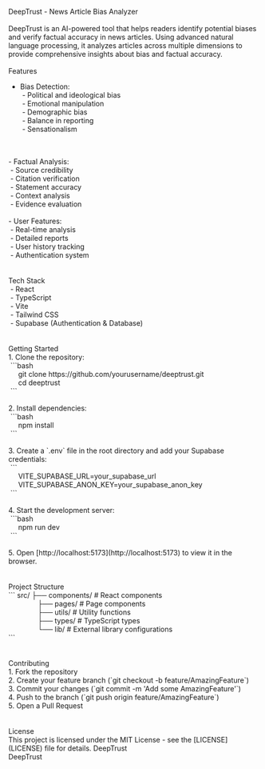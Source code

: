 DeepTrust - News Article Bias Analyzer
<br>
<br>
DeepTrust is an AI-powered tool that helps readers identify potential biases and verify factual accuracy in news articles. Using advanced natural language processing, it analyzes articles across multiple dimensions to provide comprehensive insights about bias and factual accuracy.
<br>
<br>
Features
<br>
- Bias Detection:
  <br>
&nbsp;- Political and ideological bias
    <br>
&nbsp;- Emotional manipulation
    <br>
&nbsp;- Demographic bias
    <br>
&nbsp;- Balance in reporting
    <br>
&nbsp;- Sensationalism
<br>
<br>
- Factual Analysis:
   <br>
  &nbsp;- Source credibility
    <br>
  &nbsp;- Citation verification
    <br>
  &nbsp;- Statement accuracy
    <br>
  &nbsp;- Context analysis
    <br>
  &nbsp;- Evidence evaluation
<br>
<br>
- User Features:
  <br>
  &nbsp;- Real-time analysis
    <br>
  &nbsp;- Detailed reports
    <br>
  &nbsp;- User history tracking
    <br>
  &nbsp;- Authentication system
    <br>
<br>
<br>
Tech Stack
<br>
 &nbsp;- React
  <br>
 &nbsp;- TypeScript
  <br>
 &nbsp;- Vite
  <br>
 &nbsp;- Tailwind CSS
  <br>
 &nbsp;- Supabase (Authentication & Database)
  <br>
<br>
<br>
Getting Started
<br>
1. Clone the repository:
   <br>
   &nbsp;```bash <br>
   &nbsp;&nbsp&nbsp;&nbsp; git clone https://github.com/yourusername/deeptrust.git <br>
   &nbsp;&nbsp&nbsp;&nbsp; cd deeptrust <br>
   &nbsp;```
<br>
<br>
2. Install dependencies:
<br>
   &nbsp;```bash <br>
   &nbsp;&nbsp&nbsp;&nbsp; npm install <br>
   &nbsp;```
<br>
<br>
3. Create a `.env` file in the root directory and add your Supabase credentials:
<br>
   &nbsp;``` <br>
   &nbsp;&nbsp&nbsp;&nbsp; VITE_SUPABASE_URL=your_supabase_url <br>
   &nbsp;&nbsp&nbsp;&nbsp; VITE_SUPABASE_ANON_KEY=your_supabase_anon_key <br>
   &nbsp;```
<br>
<br>
4. Start the development server:
<br>
   &nbsp;```bash <br>
   &nbsp;&nbsp&nbsp;&nbsp; npm run dev <br>
   &nbsp;```
<br>
<br>
5. Open [http://localhost:5173](http://localhost:5173) to view it in the browser.
<br>
<br>
<br>
Project Structure
<br>
```
src/
├── components/     # React components <br>
&nbsp;&nbsp;&nbsp;&nbsp;&nbsp;&nbsp;&nbsp;&nbsp;&nbsp;&nbsp&nbsp;&nbsp;&nbsp&nbsp;&nbsp;├── pages/         # Page components <br>
&nbsp;&nbsp;&nbsp;&nbsp;&nbsp;&nbsp;&nbsp;&nbsp;&nbsp;&nbsp&nbsp;&nbsp;&nbsp&nbsp;&nbsp;├── utils/         # Utility functions <br>
&nbsp;&nbsp;&nbsp;&nbsp;&nbsp;&nbsp;&nbsp;&nbsp;&nbsp;&nbsp&nbsp;&nbsp;&nbsp&nbsp;&nbsp;├── types/         # TypeScript types <br>
&nbsp;&nbsp;&nbsp;&nbsp;&nbsp;&nbsp;&nbsp;&nbsp;&nbsp;&nbsp&nbsp;&nbsp;&nbsp&nbsp;&nbsp;└── lib/           # External library configurations <br>
```
<br>
<br>
<br>
Contributing
<br>
1. Fork the repository <br>
2. Create your feature branch (`git checkout -b feature/AmazingFeature`) <br>
3. Commit your changes (`git commit -m 'Add some AmazingFeature'`) <br>
4. Push to the branch (`git push origin feature/AmazingFeature`) <br>
5. Open a Pull Request <br>
<br>
<br>
License
<br>
This project is licensed under the MIT License - see the [LICENSE](LICENSE) file for details.
 D e e p T r u s t 
 <br>
  D e e p T r u s t 
 
 
